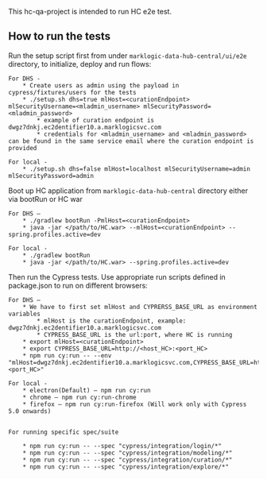 This hc-qa-project is intended to run HC e2e test. 

## How to run the tests

Run the setup script first from under `marklogic-data-hub-central/ui/e2e` directory, to initialize, deploy and run flows:

    For DHS -
        * Create users as admin using the payload in cypress/fixtures/users for the tests
        * ./setup.sh dhs=true mlHost=<curationEndpoint> mlSecurityUsername=<mladmin_username> mlSecurityPassword=<mladmin_password>
            * example of curation endpoint is dwgz7dnkj.ec2dentifier10.a.marklogicsvc.com
            * credentials for <mladmin_username> and <mladmin_password> can be found in the same service email where the curation endpoint is provided
        
    For local - 
        * ./setup.sh dhs=false mlHost=localhost mlSecurityUsername=admin mlSecurityPassword=admin

Boot up HC application from `marklogic-data-hub-central` directory either via bootRun or HC war
 
    For DHS –
        * ./gradlew bootRun -PmlHost=<curationEndpoint>
        * java -jar </path/to/HC.war> --mlHost=<curationEndpoint> --spring.profiles.active=dev
        
    For local - 
        * ./gradlew bootRun
        * java -jar </path/to/HC.war> --spring.profiles.active=dev

 
Then run the Cypress tests. Use appropriate run scripts defined in package.json to run on different browsers:

    For DHS –
        * We have to first set mlHost and CYPRERSS_BASE_URL as environment variables
            * mlHost is the curationEndpoint, example: dwgz7dnkj.ec2dentifier10.a.marklogicsvc.com
            * CYPRESS_BASE_URL is the url:port, where HC is running
        * export mlHost=<curationEndpoint>
        * export CYPRESS_BASE_URL=http://<host_HC>:<port_HC> 
        * npm run cy:run -- --env "mlHost=dwgz7dnkj.ec2dentifier10.a.marklogicsvc.com,CYPRESS_BASE_URL=http://<host_HC>:<port_HC>"
        
    For local - 
        * electron(Default) – npm run cy:run
        * chrome – npm run cy:run-chrome
        * firefox – npm run cy:run-firefox (Will work only with Cypress 5.0 onwards)
              

    For running specific spec/suite

        * npm run cy:run -- --spec "cypress/integration/login/*"
        * npm run cy:run -- --spec "cypress/integration/modeling/*"
        * npm run cy:run -- --spec "cypress/integration/curation/*"
        * npm run cy:run -- --spec "cypress/integration/explore/*"
